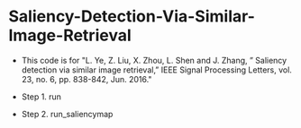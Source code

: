 # Saliency-Detection-Via-Similar-Image-Retrieval
* This code is for "L. Ye, Z. Liu, X. Zhou, L. Shen and J. Zhang, ” Saliency detection via similar image retrieval,” IEEE Signal Processing Letters, vol. 23, no. 6, pp. 838-842, Jun. 2016."

* Step 1. run
* Step 2. run_saliencymap
